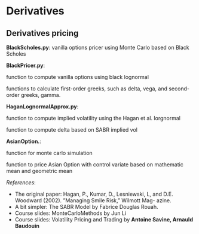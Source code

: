 # Derivatives
## Derivatives pricing

__BlackScholes.py__: vanilla options pricer using Monte Carlo based on Black Scholes

__BlackPricer.py__: 

function to compute vanilla options using black lognormal

functions to calculate first-order greeks, such as delta, vega, and second-order greeks, gamma.

__HaganLognormalApprox.py__:

function to compute implied volatility using the Hagan et al. lorgnormal

function to compute delta based on SABR implied vol

__AsianOption.__:

function for monte carlo simulation

function to price Asian Option with control variate based on mathematic mean and geometric mean

*References*:

- The original paper: Hagan, P., Kumar, D., Lesniewski, L, and D.E. Woodward (2002). ”Managing Smile Risk,” Wilmott Mag- azine.
- A bit simpler: The SABR Model by Fabrice Douglas Rouah.
- Course slides: MonteCarloMethods by Jun Li
- Course slides: Volatility Pricing and Trading
by __Antoine Savine, Arnauld Baudouin__
